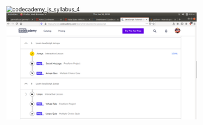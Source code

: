 ![codecademy_js_syllabus_4](/Week%203/cademy/cademy-sil-4.png)
![codecademy_js_syllabus_5](/Week%203/cademy/cademy-sil-5-array.png)